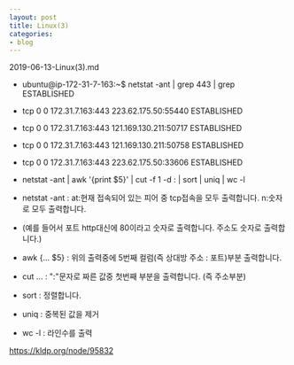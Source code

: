 ```yaml
---
layout: post
title: Linux(3)
categories:
- blog
---
```


2019-06-13-Linux(3).md


* ubuntu@ip-172-31-7-163:~$ netstat -ant | grep 443 | grep ESTABLISHED
* tcp        0      0 172.31.7.163:443        223.62.175.50:55440     ESTABLISHED
* tcp        0      0 172.31.7.163:443        121.169.130.211:50717   ESTABLISHED
* tcp        0      0 172.31.7.163:443        121.169.130.211:50758   ESTABLISHED
* tcp        0      0 172.31.7.163:443        223.62.175.50:33606     ESTABLISHED


* netstat -ant | awk '{print $5}' | cut -f 1 -d : | sort | uniq | wc -l
* netstat -ant : at:현재 접속되어 있는 피어 중 tcp접속을 모두 출력합니다. n:숫자로 모두 출력합니다.
*  (예를 들어서 포트 http대신에 80이라고 숫자로 출력합니다. 주소도 숫자로 출력합니다.)
* awk {... $5} : 위의 출력중에 5번째 컬럼(즉 상대방 주소 : 포트)부분 출력합니다.
* cut ... : ":"문자로 짜른 값중 첫번째 부분을 출력합니다. (즉 주소부분)
* sort : 정렬합니다.
* uniq : 중복된 값을 제거
* wc -l : 라인수를 출력

https://kldp.org/node/95832
